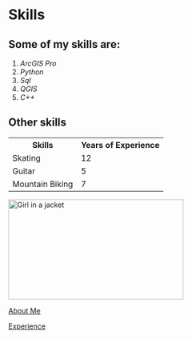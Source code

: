 
<!DOCTYPE html>
<html>
<head>
  
<h1 id="skills">Skills</h1>
  </head>
  <body>
<h2 id="my-coding-skills">Some of my skills are:</h2>
<ol>
<li><i>ArcGIS Pro</i></li>
<li><i>Python</i></li>
<li><i>Sql</i></li>
<li><i>QGIS</i></li>
<li><i>C++</i></li>
</ol>
<h2 id="other-skills">Other skills</h2>

<table>
  <tr>
    <th>Skills</th>
    <th>Years of Experience</th>
  </tr>
  <tr>
    <td>Skating</td>
    <td>12</td>
  </tr>
  <tr>
    <td>Guitar</td>
    <td>5</td>
  </tr>
  <tr>
    <td>Mountain Biking</td>
    <td>7</td>
  </tr>
</table>
    <img src="https://i0.wp.com/cravingtocreate.com/wp-content/uploads/2020/12/ice-fix-1.jpg?fit=4012%2C2679&ssl=1" alt="Girl in a jacket" width="350" height="200">
  <p><a href="./AboutMan.md">About Me</a></p>
  <p><a href="./Experience.md">Experience</a></p>
  
  </body>
  </html>
  
 
